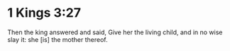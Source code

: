 # 1 Kings 3:27

Then the king answered and said, Give her the living child, and in no wise slay it: she [is] the mother thereof.